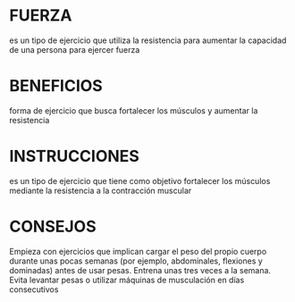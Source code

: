 # FUERZA
es un tipo de ejercicio que utiliza la resistencia para aumentar la capacidad de una persona para ejercer fuerza
# BENEFICIOS 
forma de ejercicio que busca fortalecer los músculos y aumentar la resistencia
# INSTRUCCIONES
es un tipo de ejercicio que tiene como objetivo fortalecer los músculos mediante la resistencia a la contracción muscular
# CONSEJOS
Empieza con ejercicios que implican cargar el peso del propio cuerpo durante unas pocas semanas (por ejemplo, abdominales, flexiones y dominadas) antes de usar pesas. Entrena unas tres veces a la semana. Evita levantar pesas o utilizar máquinas de musculación en días consecutivos